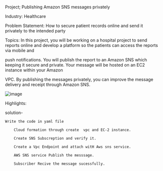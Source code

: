 
Project; Publishing Amazon SNS messages privately


Industry: Healthcare


Problem Statement: How to secure patient records online and send it privately to the intended party




Topics: In this project, you will be working on a hospital project to send reports online and develop a platform so the patients can access the reports via mobile and

push notifications. You will publish the report to an Amazon SNS which keeping it secure and private. Your message will be hosted on an EC2 instance within your Amazon

VPC. By publishing the messages privately, you can improve the message delivery and receipt through Amazon SNS.

![image](https://user-images.githubusercontent.com/106474548/234272582-55b43cae-863e-4ca9-8e09-6cf035ee46a2.png)

Highlights:


solution-

	Write the code in yaml file
	
        Cloud formation through create  vpc and EC-2 instance. 
	
        Create SNS Subscreption and verify it.
	
        Create a Vpc Endpoint and attach witH Aws sns service.
	
        AWS SNS service Publish the messsage.
 	
        Subscriber Recive the message sucessfully.
  


